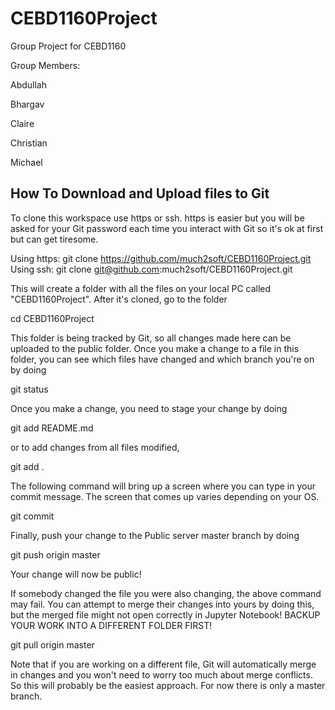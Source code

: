 # CEBD1160Project
Group Project for CEBD1160

Group Members:

Abdullah

Bhargav

Claire

Christian

Michael

## How To Download and Upload files to Git

To clone this workspace use https or ssh.  https is easier but you will be asked for your
Git password each time you interact with Git so it's ok at first but can get tiresome.

Using https:
  git clone https://github.com/much2soft/CEBD1160Project.git
Using ssh:
  git clone git@github.com:much2soft/CEBD1160Project.git

This will create a folder with all the files on your local PC called "CEBD1160Project".  After it's cloned, go to the folder

  cd CEBD1160Project

This folder is being tracked by Git, so all changes made here can be uploaded to
the public folder.  Once you make a change to a file in this folder, you can see which files
have changed and which branch you're on by doing

  git status

Once you make a change, you need to stage your change by doing

  git add README.md

or to add changes from all files modified,

  git add .

The following command will bring up a screen where you can type in your commit message.
The screen that comes up varies depending on your OS.

  git commit

Finally, push your change to the Public server master branch by doing

  git push origin master

Your change will now be public!

If somebody changed the file you were also changing, the above command may fail.
You can attempt to merge their changes into yours by doing this, but the merged file
might not open correctly in Jupyter Notebook!
BACKUP YOUR WORK INTO A DIFFERENT FOLDER FIRST!

  git pull origin master

Note that if you are working on a different file, Git will automatically merge in changes and you
won't need to worry too much about merge conflicts.  So this will probably be the easiest approach.
For now there is only a master branch.

